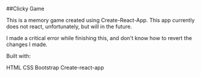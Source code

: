 ##Clicky Game

This is a memory game created using Create-React-App. This app currently does not react, unfortunately, but will in the future.

I made a critical error while finishing this, and don't know how to revert the changes I made.

Built with:

HTML
CSS
Bootstrap
Create-react-app
